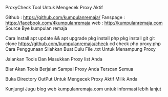 ProxyCheck
Tool Untuk Mengecek Proxy Aktif



<!---[Sumber Coding Source Create Bye]-->
Github : https://github.com/kumpulanremaja/
Fanspage :  https://facebook.com/4kumpulanremaja
web : http://kumpulanremaja.com
Source Bye kumpulan remaja
<!---[Sumber Coding Source Create Bye]-->


Cara Install
apt update && apt upgrade
pkg install php
pkg install git
git clone https://github.com/kumpulanremaja/check
cd check
php proxy.php
Cara Penggunaan
Silahkan Buat Dulu File .txt Untuk Menampung Proxy

Jalankan Tools Dan Masukkan Proxy list Anda

Biar Akan Tools Berjalan Sampai Proxy Anda Terscan Semua

Buka Directory OutPut Untuk Mengecek Proxy Aktif Milik Anda

Kunjungi Jugu blog web kumpulanremaja.com untuk informasi lebih lanjut
